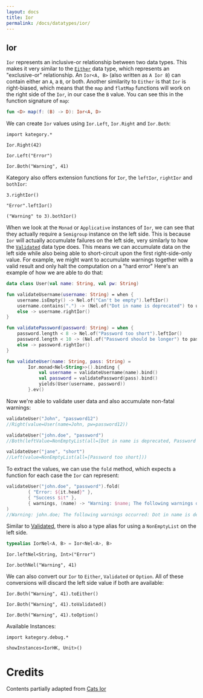 ```yaml
---
layout: docs
title: Ior
permalink: /docs/datatypes/ior/
---
```


## Ior 

`Ior` represents an inclusive-or relationship between two data types.
This makes it very similar to the [`Either`](/docs/datatypes/either) data type, which represents an "exclusive-or" relationship.
An `Ior<A, B>` (also written as `A Ior B`) can contain either an `A`, a `B`, or both.
Another similarity to `Either` is that `Ior` is right-biased,
which means that the `map` and `flatMap` functions will work on the right side of the `Ior`, in our case the `B` value.
You can see this in the function signature of `map`:

```kotlin
fun <D> map(f: (B) -> D): Ior<A, D>
```

We can create `Ior` values using `Ior.Left`, `Ior.Right` and `Ior.Both`:

```kotlin:ank
import kategory.*

Ior.Right(42)
```

```kotlin:ank
Ior.Left("Error")
```

```kotlin:ank
Ior.Both("Warning", 41)
```

Kategory also offers extension functions for `Ior`, the `leftIor`, `rightIor` and `bothIor`:

```kotlin:ank
3.rightIor()
```

```kotlin:ank
"Error".leftIor()
```

```kotlin:ank
("Warning" to 3).bothIor()
```


When we look at the `Monad` or `Applicative` instances of `Ior`, we can see that they actually require a `Semigroup` instance on the left side.
This is because `Ior` will actually accumulate failures on the left side, very similarly to how the [`Validated`](/docs/datatypes/validated) data type does.
This means we can accumulate data on the left side while also being able to short-circuit upon the first right-side-only value.
For example, we might want to accumulate warnings together with a valid result and only halt the computation on a "hard error"
Here's an example of how we are able to do that:

```kotlin
data class User(val name: String, val pw: String)

fun validateUsername(username: String) = when {
    username.isEmpty() -> Nel.of("Can't be empty").leftIor()
    username.contains(".") -> (Nel.of("Dot in name is deprecated") to username).bothIor()
    else -> username.rightIor()
}

fun validatePassword(password: String) = when {
    password.length < 8 -> Nel.of("Password too short").leftIor()
    password.length < 10 -> (Nel.of("Password should be longer") to password).bothIor()
    else -> password.rightIor()
}

fun validateUser(name: String, pass: String) =
        Ior.monad<Nel<String>>().binding {
            val username = validateUsername(name).bind()
            val password = validatePassword(pass).bind()
            yields(User(username, password))
        }.ev()
```

Now we're able to validate user data and also accumulate non-fatal warnings:

```kotlin
validateUser("John", "password12")
//Right(value=User(name=John, pw=password12))
```

```kotlin
validateUser("john.doe", "password")
//Both(leftValue=NonEmptyList(all=[Dot in name is deprecated, Password should be longer]), rightValue=User(name=john.doe, pw=password))
```

```kotlin
validateUser("jane", "short")
//Left(value=NonEmptyList(all=[Password too short]))
```

To extract the values, we can use the `fold` method, which expects a function for each case the `Ior` can represent:

```kotlin
validateUser("john.doe", "password").fold(
        { "Error: ${it.head}" },
        { "Success $it" },
        { warnings, (name) -> "Warning: $name; The following warnings occurred: ${warnings.show()}" }
)
//Warning: john.doe; The following warnings occurred: Dot in name is deprecated, Password should be longer
```
Similar to [Validated](/docs/datatypes/validated), there is also a type alias for using a `NonEmptyList` on the left side.

```kotlin
typealias IorNel<A, B> = Ior<Nel<A>, B>
```

```kotlin:ank
Ior.leftNel<String, Int>("Error")
```

```kotlin:ank
Ior.bothNel("Warning", 41)
```

We can also convert our `Ior` to `Either`, `Validated` or `Option`.
All of these conversions will discard the left side value if both are available:

```kotlin:ank
Ior.Both("Warning", 41).toEither()
```

```kotlin:ank
Ior.Both("Warning", 41).toValidated()
```

```kotlin:ank
Ior.Both("Warning", 41).toOption()
```

Available Instances:

```kotlin:ank
import kategory.debug.*

showInstances<IorHK, Unit>()
```

# Credits

Contents partially adapted from [Cats Ior](https://typelevel.org/cats/datatypes/ior.html)
